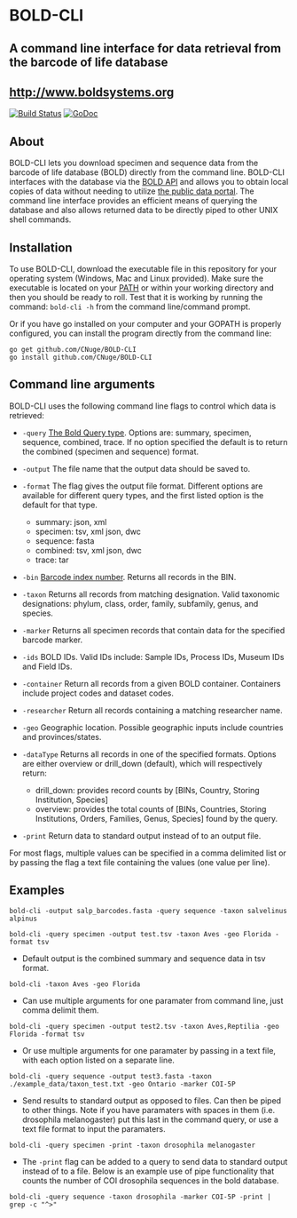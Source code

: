 # BOLD-CLI
## A command line interface for data retrieval from the barcode of life database
## http://www.boldsystems.org
[![Build Status](https://travis-ci.org/CNuge/BOLD-CLI.svg?branch=master)](https://travis-ci.org/CNuge/BOLD-CLI)	[![GoDoc](https://godoc.org/github.com/CNuge/BOLD-CLI/bold?status.svg)](https://godoc.org/github.com/CNuge/BOLD-CLI/bold)

## About

BOLD-CLI lets you download specimen and sequence data from the barcode of life database (BOLD) directly from the command line. BOLD-CLI interfaces with the database via the [BOLD API](http://www.boldsystems.org/index.php/resources/api?type=webservices) and allows you to obtain local copies of data without needing to utilize [the public data portal](http://www.boldsystems.org/index.php/Public_BINSearch?searchtype=records). The command line interface provides an efficient means of querying the database and also allows returned data to be directly piped to other UNIX shell commands. 

## Installation

To use BOLD-CLI, download the executable file in this repository for your operating system (Windows, Mac and Linux provided). Make sure the executable is located on your [PATH](https://en.wikipedia.org/wiki/PATH_(variable)) or within your working directory and then you should be ready to roll. Test that it is working by running the command: `bold-cli -h` from the command line/command prompt.

Or if you have go installed on your computer and your GOPATH is properly configured, you can install the program directly from the command line:
```
go get github.com/CNuge/BOLD-CLI
go install github.com/CNuge/BOLD-CLI
```
## Command line arguments
BOLD-CLI uses the following command line flags to control which data is retrieved:

- `-query` [The Bold Query type](http://www.boldsystems.org/index.php/resources/api?type=webservices). Options are: summary, specimen, sequence, combined, trace. If no option specified the default is to return the combined (specimen and sequence) format.  
- `-output` The file name that the output data should be saved to.
- `-format` The flag gives the output file format. Different options are available for different query types, and the first listed option is the default for that type. 
	- summary: json, xml
	- specimen: tsv, xml json, dwc
	- sequence: fasta
	- combined: tsv, xml json, dwc
	- trace: tar
- `-bin` [Barcode index number](http://www.boldsystems.org/index.php/Public_BarcodeIndexNumber_Home). Returns all records in the BIN.
- `-taxon` Returns all records from matching designation. Valid taxonomic designations: phylum, class, order, family, subfamily, genus, and species.
- `-marker` Returns all specimen records that contain data for the specified barcode marker.
- `-ids` BOLD IDs. Valid IDs include: Sample IDs, Process IDs, Museum IDs and Field IDs.
- `-container` Return all records from a given BOLD container. Containers include project codes and dataset codes.
- `-researcher` Return all records containing a matching researcher name.
- `-geo` Geographic location. Possible geographic inputs include countries and provinces/states.
- `-dataType` Returns all records in one of the specified formats. Options are either overview or drill_down (default), which will respectively return:
	- drill_down: provides record counts by [BINs, Country, Storing Institution, Species]
	- overview: provides the total counts of [BINs, Countries, Storing Institutions, Orders, Families, Genus, Species] found by the query.

- `-print` Return data to standard output instead of to an output file.

For most flags, multiple values can be specified in a comma delimited list or by passing the flag a text file containing the values (one value per line).

## Examples
```
bold-cli -output salp_barcodes.fasta -query sequence -taxon salvelinus alpinus

bold-cli -query specimen -output test.tsv -taxon Aves -geo Florida -format tsv
```
- Default output is the combined summary and sequence data in tsv format.
```
bold-cli -taxon Aves -geo Florida
```
- Can use multiple arguments for one paramater from command line, just comma delimit them.
```
bold-cli -query specimen -output test2.tsv -taxon Aves,Reptilia -geo Florida -format tsv
```
- Or use multiple arguments for one paramater by passing in a text file, with each option listed on a separate line.
```
bold-cli -query sequence -output test3.fasta -taxon ./example_data/taxon_test.txt -geo Ontario -marker COI-5P
```
- Send results to standard output as opposed to files. Can then be piped to other things. Note if you have paramaters with spaces in them (i.e. drosophila melanogaster) put this last in the command query, or use a text file format to input the paramaters.
```
bold-cli -query specimen -print -taxon drosophila melanogaster  
```
- The `-print` flag can be added to a query to send data to standard output instead of to a file. Below is an example use of pipe functionality that counts the number of COI drosophila sequences in the bold database.
```
bold-cli -query sequence -taxon drosophila -marker COI-5P -print | grep -c "^>"
```

